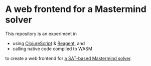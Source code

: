 # A web frontend for a Mastermind solver
This repository is an experiment in
- using [ClojureScript](https://clojurescript.org/) & [Reagent](https://github.com/reagent-project/reagent), and
- calling native code compiled to WASM

to create a web frontend for [a SAT-based Mastermind solver](https://github.com/bohlender/mastermind-solver).